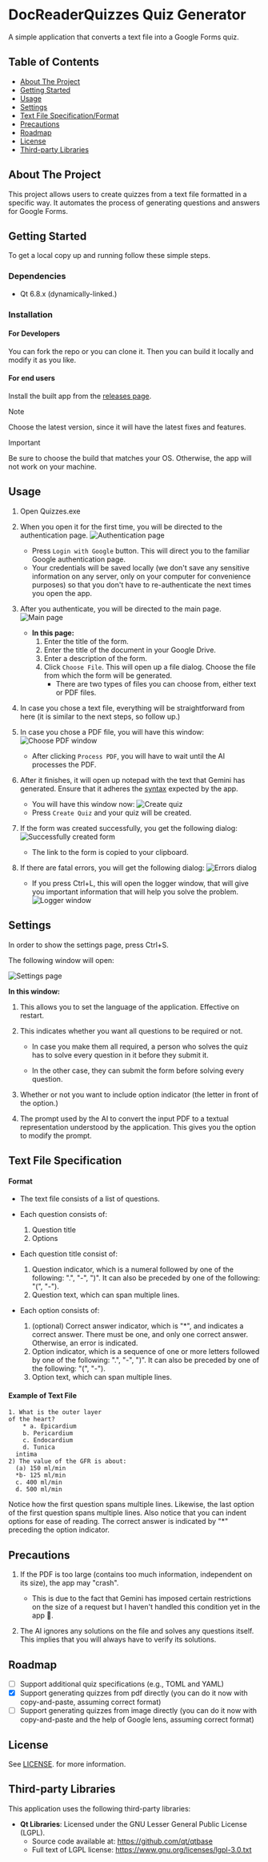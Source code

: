 # DocReaderQuizzes Quiz Generator

A simple application that converts a text file into a Google Forms quiz.

## Table of Contents

- [About The Project](#about-the-project)
- [Getting Started](#getting-started)
- [Usage](#usage)
- [Settings](#settings)
- [Text File Specification/Format](#text-file-specification)
- [Precautions](#precautions)
- [Roadmap](#roadmap)
- [License](#license)
- [Third-party Libraries](#third-party-libraries)

## About The Project

This project allows users to create quizzes from a text file formatted in a specific way. It automates the process of generating questions and answers for Google Forms.

## Getting Started

To get a local copy up and running follow these simple steps.

### Dependencies

- Qt 6.8.x (dynamically-linked.)

### Installation

#### For Developers

You can fork the repo or you can clone it. Then you can build it locally and modify it as you like.

#### For end users

Install the built app from the [releases page](https://github.com/M0ST4FA/DocReaderQuizzes/releases).

> [!NOTE]
> Choose the latest version, since it will have the latest fixes and features.

> [!IMPORTANT]
> Be sure to choose the build that matches your OS. Otherwise, the app will not work on your machine.

## Usage

1. Open Quizzes.exe
2. When you open it for the first time, you will be directed to the authentication page.
   ![Authentication page](assets/images/login-page.png 'Login page')

   - Press `Login with Google` button. This will direct you to the familiar Google authentication page.
   - Your credentials will be saved locally (we don't save any sensitive information on any server, only on your computer for convenience purposes) so that you don't have to re-authenticate the next times you open the app.

3. After you authenticate, you will be directed to the main page.
   ![Main page](assets/images/application-page.png 'Main page')

   - **In this page:**
     1. Enter the title of the form.
     2. Enter the title of the document in your Google Drive.
     3. Enter a description of the form.
     4. Click `Choose File`. This will open up a file dialog. Choose the file from which the form will be generated.
        - There are two types of files you can choose from, either text or PDF files.

4. In case you chose a text file, everything will be straightforward from here (it is similar to the next steps, so follow up.)
5. In case you chose a PDF file, you will have this window:
   ![Choose PDF window](assets/images/choose-pdf.png 'Choose PDF window')

   - After clicking `Process PDF`, you will have to wait until the AI processes the PDF.

6. After it finishes, it will open up notepad with the text that Gemini has generated. Ensure that it adheres the [syntax](#text-file-specification) expected by the app.

   - You will have this window now:
     ![Create quiz](assets/images/create-quiz-page.png 'Create quiz')
   - Press `Create Quiz` and your quiz will be created.

7. If the form was created successfully, you get the following dialog:
   ![Successfully created form](/assets/images/successfully-created-form.png 'Successfully created form')

   - The link to the form is copied to your clipboard.

8. If there are fatal errors, you will get the following dialog:
   ![Errors dialog](/assets/images/errors-dialog.png 'Errors dialog')
   - If you press Ctrl+L, this will open the logger window, that will give you important information that will help you solve the problem.
     ![Logger window](/assets/images/logger-window.png 'Logger window')

## Settings

In order to show the settings page, press Ctrl+S.

The following window will open:

![Settings page](assets/images/settings-page-arrows.png 'Settings page')

**In this window:**

1. This allows you to set the language of the application. Effective on restart.
2. This indicates whether you want all questions to be required or not.

   - In case you make them all required, a person who solves the quiz has to solve every question in it before they submit it.

   - In the other case, they can submit the form before solving every question.

3. Whether or not you want to include option indicator (the letter in front of the option.)
4. The prompt used by the AI to convert the input PDF to a textual representation understood by the application. This gives you the option to modify the prompt.

## Text File Specification

#### Format

- The text file consists of a list of questions.

- Each question consists of:

  1. Question title
  2. Options

- Each question title consist of:

  1. Question indicator, which is a numeral followed by one of the following: ".", "-", ")". It can also be preceded by one of the following: "(", "-").
  2. Question text, which can span multiple lines.

- Each option consists of:
  1. (optional) Correct answer indicator, which is "\*", and indicates a correct answer. There must be one, and only one correct answer. Otherwise, an error is indicated.
  2. Option indicator, which is a sequence of one or more letters followed by one of the following: ".", "-", ")". It can also be preceded by one of the following: "(", "-").
  3. Option text, which can span multiple lines.

#### Example of Text File

```text
1. What is the outer layer
of the heart?
	* a. Epicardium
	b. Pericardium
	c. Endocardium
	d. Tunica
  intima
2) The value of the GFR is about:
  (a) 150 ml/min
  *b- 125 ml/min
  c. 400 ml/min
  d. 500 ml/min
```

Notice how the first question spans multiple lines. Likewise, the last option of the first question spans multiple lines. Also notice that you can indent options for ease of reading. The correct answer is indicated by "\*" preceding the option indicator.

## Precautions

1. If the PDF is too large (contains too much information, independent on its size), the app may "crash".

   - This is due to the fact that Gemini has imposed certain restrictions on the size of a request but I haven't handled this condition yet in the app 🥸.

2. The AI ignores any solutions on the file and solves any questions itself. This implies that you will always have to verify its solutions.

## Roadmap

- [ ] Support additional quiz specifications (e.g., TOML and YAML)
- [x] Support generating quizzes from pdf directly (you can do it now with copy-and-paste, assuming correct format)
- [ ] Support generating quizzes from image directly (you can do it now with copy-and-paste and the help of Google lens, assuming correct format)

## License

See [LICENSE](LICENSE). for more information.

## Third-party Libraries

This application uses the following third-party libraries:

- **Qt Libraries**: Licensed under the GNU Lesser General Public License (LGPL).
  - Source code available at: https://github.com/qt/qtbase
  - Full text of LGPL license: https://www.gnu.org/licenses/lgpl-3.0.txt
